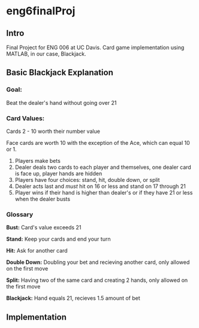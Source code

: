 # eng6finalProj
## Intro
Final Project for ENG 006 at UC Davis. Card game implementation using MATLAB, in our case, Blackjack. 

## Basic Blackjack Explanation
### Goal: 
Beat the dealer's hand without going over 21
### Card Values:
Cards 2 - 10 worth their number value

Face cards are worth 10 with the exception of the Ace, which can equal 10 or 1.

1. Players make bets
2. Dealer deals two cards to each player and themselves, one dealer card is face up, player hands are hidden
3. Players have four choices: stand, hit, double down, or split
4. Dealer acts last and *must* hit on 16 or less and stand on 17 through 21
5. Player wins if their hand is higher than dealer's or if they have 21 or less when the dealer busts

### Glossary
**Bust:** Card's value exceeds 21

**Stand:** Keep your cards and end your turn

**Hit:** Ask for another card

**Double Down:** Doubling your bet and recieving another card, only allowed on the first move

**Split:** Having two of the same card and creating 2 hands, only allowed on the first move

**Blackjack:** Hand equals 21, recieves 1.5 amount of bet

## Implementation
